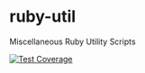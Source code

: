 # ruby-util
Miscellaneous Ruby Utility Scripts 

[![Test Coverage](https://api.codeclimate.com/v1/badges/b5c8c28bb6ad573081d7/test_coverage)](https://codeclimate.com/github/Brostapholes/ruby-util/test_coverage)

